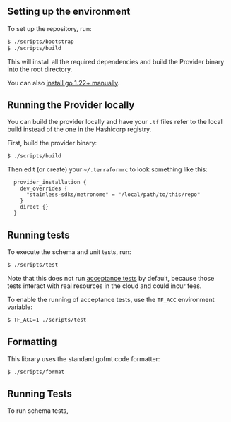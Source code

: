 ## Setting up the environment

To set up the repository, run:

```sh
$ ./scripts/bootstrap
$ ./scripts/build
```

This will install all the required dependencies and build the Provider binary into the root directory.

You can also [install go 1.22+ manually](https://go.dev/doc/install).

## Running the Provider locally

You can build the provider locally and have your `.tf` files refer to the local build instead of the one in the Hashicorp registry.

First, build the provider binary:

```sh
$ ./scripts/build
```

Then edit (or create) your `~/.terraformrc` to look something like this:

```hcl
  provider_installation {
    dev_overrides {
      "stainless-sdks/metronome" = "/local/path/to/this/repo"
    }
    direct {}
  }
```

## Running tests

To execute the schema and unit tests, run:

```sh
$ ./scripts/test
```

Note that this does not run [acceptance tests](https://developer.hashicorp.com/terraform/plugin/framework/acctests) by default, because
those tests interact with real resources in the cloud and could incur fees.

To enable the running of acceptance tests, use the `TF_ACC` environment variable:

```sh
$ TF_ACC=1 ./scripts/test
```

## Formatting

This library uses the standard gofmt code formatter:

```sh
$ ./scripts/format
```

## Running Tests

To run schema tests,
